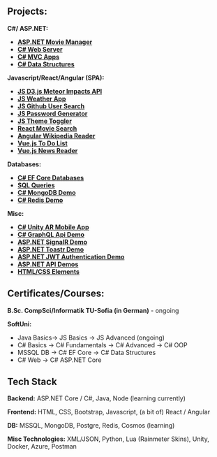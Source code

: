 ## Projects:

**C#/ ASP.NET:**
- **[ASP.NET Movie Manager](https://github.com/ivaaak/ASP.NET-MovieManager)**
- **[C# Web Server](https://github.com/ivaaak/CSharp-Web-Server/tree/main/HTTP%20Server%20Basic)**
- **[C# MVC Apps](https://github.com/ivaaak/CSharp-Web-Server)**
- **[C# Data Structures](https://github.com/ivaaak/CSharp-Data-Structures)**

**Javascript/React/Angular (SPA):**

- **[JS D3.js Meteor Impacts API](https://github.com/ivaaak/JS-D3-Map-Meteor-Impacts)**
- **[JS Weather App](https://github.com/ivaaak/JS-Weather-App)**
- **[JS Github User Search](https://github.com/ivaaak/JS-Github-User-Search)**
- **[JS Password Generator](https://github.com/ivaaak/JS-Password-generator)**
- **[JS Theme Toggler](https://github.com/ivaaak/JS-Theme-Toggle)**
- **[React Movie Search](https://github.com/ivaaak/React-MovieSearch-SPA)**
- **[Angular Wikipedia Reader](https://github.com/ivaaak/Angular-Wikipedia-Reader)**
- **[Vue.js To Do List](https://github.com/ivaaak/VueJS-To-Do-List)**
- **[Vue.js News Reader](https://github.com/ivaaak/Vue.js-News-Reader)**

**Databases:**

- **[C# EF Core Databases](https://github.com/ivaaak/CSharp-DB-EF-Core-Projects)**
- **[SQL Queries](https://github.com/ivaaak/MS-SQL)**
- **[C# MongoDB Demo](https://github.com/ivaaak/CSharp-MongoDB-Demo)**
- **[C# Redis Demo](https://github.com/ivaaak/CSharp-Redis-Demo)**

**Misc:**
- **[C# Unity AR Mobile App](https://github.com/ivaaak/Unity/tree/main/AR%20Furniture%20Test)**
- **[C# GraphQL Api Demo](https://github.com/ivaaak/GraphQL-Api-Demo)**
- **[ASP.NET SignalR Demo](https://github.com/ivaaak/SignalR-Demo/tree/main/SignalRChat)**
- **[ASP.NET Toastr Demo](https://github.com/ivaaak/ASP.NET-Toastr-Demo)**
- **[ASP.NET JWT Authentication Demo](https://github.com/ivaaak/ASP.NET-JWT-Auth)**
- **[ASP.NET API Demos](https://github.com/ivaaak/CSharp-API)**
- **[HTML/CSS Elements](https://github.com/ivaaak/HTML-CSS)**

## Certificates/Courses:
**B.Sc. CompSci/Informatik TU-Sofia (in German)** - ongoing

**SoftUni:**
- Java Basics-> JS Basics -> JS Advanced (ongoing)
- C# Basics -> C# Fundamentals -> C# Advanced -> C# OOP
- MSSQL DB -> C# EF Core -> C# Data Structures
- C# Web -> C# ASP.NET Core


## Tech Stack

**Backend:**  ASP.NET Core / C#, Java, Node (learning currently)

**Frontend:** HTML, CSS, Bootstrap, Javascript, (a bit of) React / Angular

**DB:** MSSQL, MongoDB, Postgre, Redis, Cosmos (learning)

**Misc Technologies:** XML/JSON, Python, Lua (Rainmeter Skins), Unity, Docker, Azure, Postman
